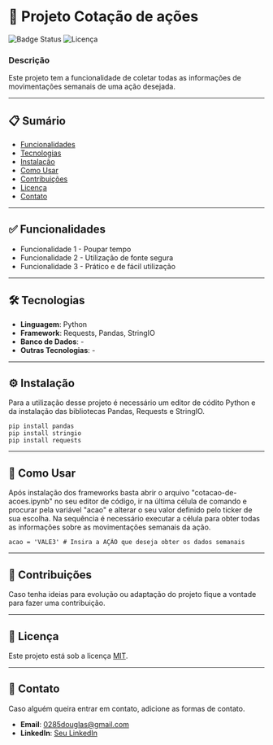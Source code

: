 
# 🚀 Projeto Cotação de ações

![Badge Status](https://img.shields.io/badge/Status-Em_Desenvolvimento-brightgreen) ![Licença](https://img.shields.io/badge/licença-MIT-blue)

### Descrição
Este projeto tem a funcionalidade de coletar todas as informações de movimentações semanais de uma ação desejada.


---

## 📋 Sumário

- [Funcionalidades](#funcionalidades)
- [Tecnologias](#tecnologias)
- [Instalação](#instalacao)
- [Como Usar](#como-usar)
- [Contribuições](#contribuicoes)
- [Licença](#licenca)
- [Contato](#contato)

---

## ✅ Funcionalidades <a name="funcionalidades"></a>

-  Funcionalidade 1 - Poupar tempo 
-  Funcionalidade 2 - Utilização de fonte segura
-  Funcionalidade 3 - Prático e de fácil utilização

---

## 🛠️ Tecnologias <a name="tecnologias"></a>

- **Linguagem**: Python
- **Framework**: Requests, Pandas, StringIO
- **Banco de Dados**: -
- **Outras Tecnologias**: -

---

## ⚙️ Instalação <a name="instalacao"></a>

Para a utilização desse projeto é necessário um editor de códito Python e da instalação das bibliotecas Pandas, Requests e StringIO.
```
pip install pandas
pip install stringio
pip install requests
```

---

## 🚀 Como Usar <a name="como-usar"></a>

 Após instalação dos frameworks basta abrir o arquivo "cotacao-de-acoes.ipynb" no seu editor de código, ir na última célula de comando e procurar pela variável "acao" e alterar o seu valor definido pelo ticker de sua escolha. Na sequência é necessário executar a célula para obter todas as informações sobre as movimentações semanais da ação.

 ```
acao = 'VALE3' # Insira a AÇÃO que deseja obter os dados semanais
```

---

## 🤝 Contribuições <a name="contribuicoes"></a>

Caso tenha ideias para evolução ou adaptação do projeto fique a vontade para fazer uma contribuição.

---

## 📄 Licença <a name="licenca"></a>

Este projeto está sob a licença [MIT](LICENSE).

---

## 📧 Contato <a name="contato"></a>

Caso alguém queira entrar em contato, adicione as formas de contato.

- **Email**: 0285douglas@gmail.com
- **LinkedIn**: [Seu LinkedIn](https://linkedin.com/in/douglas-alves-curriculo)

